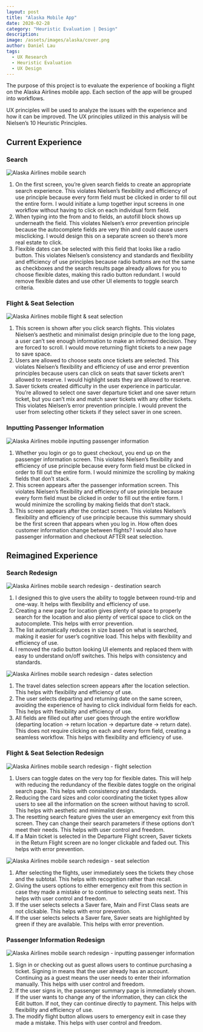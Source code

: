 ```yaml
---
layout: post
title: "Alaska Mobile App"
date: 2020-02-28
category: "Heuristic Evaluation | Design"
description: 
image: /assets/images/alaska/cover.png
author: Daniel Lau
tags: 
  - UX Research
  - Heuristic Evaluation
  - UX Design
---
```

The purpose of this project is to evaluate the experience of booking a flight on the Alaska Airlines mobile app. Each section of the app will be grouped into workflows.

UX principles will be used to analyze the issues with the experience and how it can be improved. The UX principles utilized in this analysis will be Nielsen’s 10 Heuristic Principles.

## Current Experience
### Search
![Alaska Airlines mobile search](/assets/images/alaska/search.png)
1. On the first screen, you’re given search fields to create an appropriate search experience. This violates Nielsen’s flexibility and efficiency of use principle because every form field must be clicked in order to fill out the entire form. I would initiate a lump together input screens in one workflow without having to click on each individual form field.
2. When typing into the from and to fields, an autofill block shows up underneath the field. This violates
Nielsen’s error prevention principle because the autocomplete fields are very thin and could cause users misclicking. I would design this on a separate screen so there’s more real estate to click.
3. Flexible dates can be selected with this field that looks like a radio button. This violates Nielsen’s consistency and standards and flexibility and efficiency of use principles because radio buttons are not the same as checkboxes and the search results page already allows for you to choose flexible dates, making this radio button redundant. I would remove flexible dates and use other UI elements to toggle search criteria.

### Flight & Seat Selection
![Alaska Airlines mobile flight & seat selection](/assets/images/alaska/select.png)
1. This screen is shown after you click search flights. This violates Nielsen’s aesthetic and minimalist design principle due to the long page, a user can’t see enough information to make an informed decision. They are forced to scroll. I would move returning flight tickets to a new page to save space.
2. Users are allowed to choose seats once tickets are selected. This violates Nielsen’s flexibility and efficiency of use and error prevention principles because users can click on seats that saver tickets aren’t allowed to reserve. I would highlight seats they are allowed to reserve.
3. Saver tickets created difficulty in the user experience in particular. You’re allowed to select one saver departure ticket and one saver return ticket, but you can’t mix and match saver tickets with any other tickets. This violates Nielsen’s error prevention principle. I would prevent the user from selecting other tickets if they select saver in one screen.

### Inputting Passenger Information
![Alaska Airlines mobile inputting passenger information](/assets/images/alaska/input.png)
1. Whether you login or go to guest checkout, you end up on the passenger information screen. This violates Nielsen’s flexibility and efficiency of use principle because every form field must be clicked in order to fill out the entire form. I would minimize the scrolling by making fields that don’t stack.
2. This screen appears after the passenger information screen. This violates Nielsen’s flexibility and efficiency of use principle because every form field must be clicked in order to fill out the entire form. I would minimize the scrolling by making fields that don’t stack.
3. This screen appears after the contact screen. This violates Nielsen’s flexibility and efficiency of use principle because this summary should be the first screen that appears when you log in. How often does customer information change between flights? I would also have passenger information and checkout AFTER seat selection.

## Reimagined Experience
### Search Redesign
![Alaska Airlines mobile search redesign - destination search](/assets/images/alaska/search-destination.png)
1. I designed this to give users the ability to toggle between round-trip and one-way. It helps with flexibility and efficiency of use.
2. Creating a new page for location gives plenty of space to properly search for the location and also plenty of vertical space to click on the autocomplete. This helps with error prevention.
3. The list automatically reduces in size based on what is searched, making it easier for user’s cognitive load. This helps with flexibility and efficiency of use.
4. I removed the radio button looking UI elements and replaced them with easy to understand on/off switches. This helps with consistency and standards.

![Alaska Airlines mobile search redesign - dates selection](/assets/images/alaska/search-dates.png)
1. The travel dates selection screen appears after the location selection. This helps with flexibility and efficiency of use.
2. The user selects departing and returning date on the same screen, avoiding the experience of having to click individual form fields for each. This helps with flexibility and efficiency of use.
3. All fields are filled out after user goes through the entire workflow (departing location → return location → departure date → return date). This does not require clicking on each and every form field, creating a seamless workflow. This helps with flexibility and efficiency of use.

### Flight & Seat Selection Redesign
![Alaska Airlines mobile search redesign - flight selection](/assets/images/alaska/select-flight.png)
1. Users can toggle dates on the very top for flexible dates. This will help with reducing the redundancy of the flexible dates toggle on the original search page. This helps with consistency and standards.
2. Reducing the card sizes and color coordinating the ticket types allow users to see all the information on the screen without having to scroll. This helps with aesthetic and minimalist design.
3. The resetting search feature gives the user an emergency exit from this screen. They can change their search parameters if these options don’t meet their needs. This helps with user control and freedom.
4. If a Main ticket is selected in the Departure Flight screen, Saver tickets in the Return Flight screen are no longer clickable and faded out. This helps with error prevention.

![Alaska Airlines mobile search redesign - seat selection](/assets/images/alaska/select-seat.png)
1. After selecting the flights, user immediately sees the tickets they chose and the subtotal. This helps with recognition rather than recall.
2. Giving the users options to either emergency exit from this section in case they made a mistake or to continue to selecting seats next. This helps with user control and freedom.
3. If the user selects selects a Saver fare, Main and First Class seats are not clickable. This helps with error prevention.
4. If the user selects selects a Saver fare, Saver seats are highlighted by green if they are available. This helps with error prevention.

### Passenger Information Redesign
![Alaska Airlines mobile search redesign - inputting passenger information](/assets/images/alaska/input-passenger.png)
1. Sign in or checking out as guest allows users to continue purchasing a ticket. Signing in means that the user already has an account. Continuing as a guest means the user needs to enter their information manually. This helps with user control and freedom.
2. If the user signs in, the passenger summary page is immediately shown. If the user wants to change any of the information, they can click the Edit button. If not, they can continue directly to payment. This helps with flexibility and efficiency of use.
3. The modify flight button allows users to emergency exit in case they made a mistake. This helps with user control and freedom.